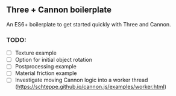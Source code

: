 ## Three + Cannon boilerplate

An ES6+ boilerplate to get started quickly with Three and Cannon.


### TODO: 
- [ ] Texture example
- [ ] Option for initial object rotation
- [ ] Postprocessing example
- [ ] Material friction example
- [ ] Investigate moving Cannon logic into a worker thread (https://schteppe.github.io/cannon.js/examples/worker.html)
